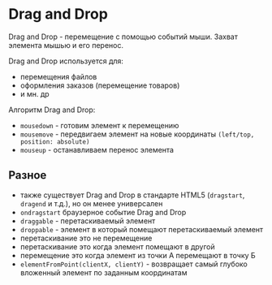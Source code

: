 # Drag and Drop
Drag and Drop - перемещение с помощью событий мыши. Захват элемента мышью и его перенос.

Drag and Drop используется для:
- перемещения файлов
- оформления заказов (перемещение товаров)
- и мн. др

Алгоритм Drag and Drop:
- `mousedown` - готовим элемент к перемещению
- `mousemove` - передвигаем элемент на новые координаты `(left/top, position: absolute)`
- `mouseup`   - останавливаем перенос элемента

## Разное
- также существует Drag and Drop в стандарте HTML5 (`dragstart`, `dragend` и т.д.), но он менее универсален
- `ondragstart` браузерное событие Drag and Drop
- `draggable` - перетаскиваемый элемент
- `droppable` - элемент в который помещают перетаскиваемый элемент
- перетаскивание это не перемещение
- перетаскивание это когда элемент помещают в другой
- перемещение это когда элемент из точки А перемещают в точку Б
- `elementFromPoint(clientX, clientY)` - возвращает самый глубоко вложенный элемент по заданным координатам
